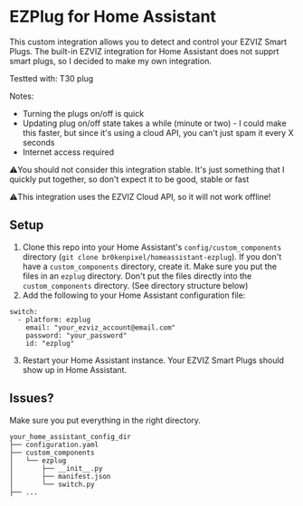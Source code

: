 # EZPlug for Home Assistant
This custom integration allows you to detect and control your EZVIZ Smart Plugs.
The built-in EZVIZ integration for Home Assistant does not supprt smart plugs, so I decided to make my own integration.

Testted with: T30 plug

Notes:
- Turning the plugs on/off is quick
- Updating plug on/off state takes a while (minute or two) - I could make this faster, but since it's using a cloud API, you can't just spam it every X seconds
- Internet access required

⚠️You should not consider this integration stable. It's just something that I quickly put together, so don't expect it to be good, stable or fast

⚠️This integration uses the EZVIZ Cloud API, so it will not work offline!

## Setup
1. Clone this repo into your Home Assistant's `config/custom_components` directory (`git clone br0kenpixel/homeassistant-ezplug`). If you don't have a `custom_components` directory, create it. Make sure you put the files in an `ezplug` directory. Don't put the files directly into the `custom_components` directory. (See directory structure below)
2. Add the following to your Home Assistant configuration file:
```
switch:
  - platform: ezplug
    email: "your_ezviz_account@email.com"
    password: "your_password"
    id: "ezplug"
```
3. Restart your Home Assistant instance.
Your EZVIZ Smart Plugs should show up in Home Assistant.

## Issues?
Make sure you put everything in the right directory.
```
your_home_assistant_config_dir
├── configuration.yaml
├── custom_components
│   └── ezplug
│       ├── __init__.py
│       ├── manifest.json
│       └── switch.py
├── ...
```
